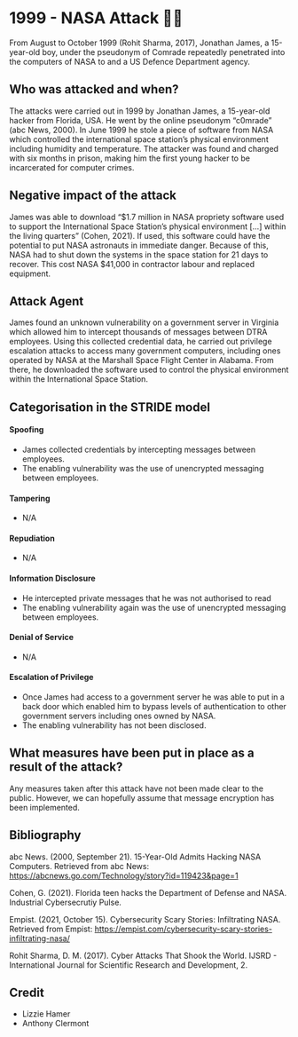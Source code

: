 # 1999 - NASA Attack 👨‍💻

From August to October 1999 (Rohit Sharma, 2017), Jonathan James, a 15-year-old boy, under the pseudonym of Comrade repeatedly penetrated into the computers of NASA to and a US Defence Department agency. 

## Who was attacked and when?

The attacks were carried out in 1999 by Jonathan James, a 15-year-old hacker from Florida, USA. He went by the online pseudonym “c0mrade” (abc News, 2000). In June 1999 he stole a piece of software from NASA which controlled the international space station’s physical environment including humidity and temperature. The attacker was found and charged with six months in prison, making him the first young hacker to be incarcerated for computer crimes.

## Negative impact of the attack

James was able to download “$1.7 million in NASA propriety software used to support the International Space Station’s physical environment […] within the living quarters” (Cohen, 2021). If used, this software could have the potential to put NASA astronauts in immediate danger. Because of this, NASA had to shut down the systems in the space station for 21 days to recover. This cost NASA $41,000 in contractor labour and replaced equipment.

## Attack Agent

James found an unknown vulnerability on a government server in Virginia which allowed him to intercept thousands of messages between DTRA employees. Using this collected credential data, he carried out privilege escalation attacks to access many government computers, including ones operated by NASA at the Marshall Space Flight Center in Alabama. From there, he downloaded the software used to control the physical environment within the International Space Station.

## Categorisation in the STRIDE model

#### Spoofing
* James collected credentials by intercepting messages between employees.
* The enabling vulnerability was the use of unencrypted messaging between employees.

#### Tampering
* N/A

#### Repudiation
* N/A

#### Information Disclosure
* He intercepted private messages that he was not authorised to read
* The enabling vulnerability again was the use of unencrypted messaging between employees.

#### Denial of Service
* N/A

#### Escalation of Privilege
* Once James had access to a government server he was able to put in a back door which enabled him to bypass levels of authentication to other government servers including ones owned by NASA.
* The enabling vulnerability has not been disclosed.

## What measures have been put in place as a result of the attack?

Any measures taken after this attack have not been made clear to the public. However, we can hopefully assume that message encryption has been implemented.

## Bibliography
abc News. (2000, September 21). 15-Year-Old Admits Hacking NASA Computers. Retrieved from abc News: https://abcnews.go.com/Technology/story?id=119423&page=1

Cohen, G. (2021). Florida teen hacks the Department of Defense and NASA. Industrial Cybersecrutiy Pulse.

Empist. (2021, October 15). Cybersecurity Scary Stories: Infiltrating NASA. Retrieved from Empist: https://empist.com/cybersecurity-scary-stories-infiltrating-nasa/

Rohit Sharma, D. M. (2017). Cyber Attacks That Shook the World. IJSRD - International Journal for Scientific Research and Development, 2.

## Credit

* Lizzie Hamer
* Anthony Clermont
